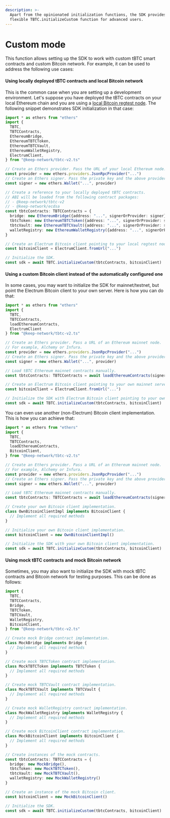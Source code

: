 ```yaml
---
description: >-
  Apart from the opinionated initialization functions, the SDK provides a
  flexible TBTC.initializeCustom function for advanced users.
---
```


# Custom mode

This function allows setting up the SDK to work with custom tBTC smart contracts and custom Bitcoin network. For example, it can be used to address the following use cases:

#### Using locally deployed tBTC contracts and local Bitcoin network

This is the common case when you are setting up a development environment. Let's suppose you have deployed the tBTC contracts on your local Ethereum chain and you are using a [local Bitcoin regtest node](https://developer.bitcoin.org/examples/testing.html#regtest-mode). The following snippet demonstrates SDK initialization in that case:

```typescript
import * as ethers from "ethers"
import {
  TBTC,
  TBTCContracts,
  EthereumBridge,
  EthereumTBTCToken,
  EthereumTBTCVault,
  EthereumWalletRegistry,
  ElectrumClient,
} from "@keep-network/tbtc-v2.ts"

// Create an Ethers provider. Pass the URL of your local Ethereum node.
const provider = new ethers.providers.JsonRpcProvider("...")
// Create an Ethers signer. Pass the private key and the above provider.
const signer = new ethers.Wallet("...", provider)

// Create a reference to your locally deployed tBTC contracts.
// ABI will be loaded from the following contract packages:
// - @keep-network/tbtc-v2
// - @keep-network/ecdsa
const tbtcContracts: TBTCContracts = {
  bridge: new EthereumBridge({address: "...", signerOrProvider: signer}),
  tbtcToken: new EthereumTBTCToken({address: "...", signerOrProvider: signer}),
  tbtcVault: new EthereumTBTCVault({address: "...", signerOrProvider: signer}),
  walletRegistry: new EthereumWalletRegistry({address: "...", signerOrProvider: signer})
}

// Create an Electrum Bitcoin client pointing to your local regtest node.
const bitcoinClient = ElectrumClient.fromUrl("...")

// Initialize the SDK.
const sdk = await TBTC.initializeCustom(tbtcContracts, bitcoinClient)
```

#### Using a custom Bitcoin client instead of the automatically configured one

In some cases, you may want to initialize the SDK for mainnet/testnet, but point the Electrum Bitcoin client to your own server. Here is how you can do that:

```typescript
import * as ethers from "ethers"
import {
  TBTC,
  TBTCContracts,
  loadEthereumContracts,
  ElectrumClient
} from "@keep-network/tbtc-v2.ts"

// Create an Ethers provider. Pass a URL of an Ethereum mainnet node.
// For example, Alchemy or Infura.
const provider = new ethers.providers.JsonRpcProvider("...")
// Create an Ethers signer. Pass the private key and the above provider.
const signer = new ethers.Wallet("...", provider)

// Load tBTC Ethereum mainnet contracts manually.
const tbtcContracts: TBTCContracts = await loadEthereumContracts(signer, "mainnet")

// Create an Electrum Bitcoin client pointing to your own mainnet server.
const bitcoinClient = ElectrumClient.fromUrl("...")

// Initialize the SDK with Electrum Bitcoin client pointing to your own server.
const sdk = await TBTC.initializeCustom(tbtcContracts, bitcoinClient)
```

You can even use another (non-Electrum) Bitcoin client implementation. This is how you can achieve that:

```typescript
import * as ethers from "ethers"
import {
  TBTC,
  TBTCContracts,
  loadEthereumContracts,
  BitcoinClient,
} from "@keep-network/tbtc-v2.ts"

// Create an Ethers provider. Pass a URL of an Ethereum mainnet node.
// For example, Alchemy or Infura.
const provider = new ethers.providers.JsonRpcProvider("...")
// Create an Ethers signer. Pass the private key and the above provider.
const signer = new ethers.Wallet("...", provider)

// Load tBTC Ethereum mainnet contracts manually.
const tbtcContracts: TBTCContracts = await loadEthereumContracts(signer, "mainnet")

// Create your own Bitcoin client implementation.
class OwnBitcoinClientImpl implements BitcoinClient {
  // Implement all required methods
}

// Initialize your own Bitcoin client implementation.
const bitcoinClient = new OwnBitcoinClientImpl()

// Initialize the SDK with your own Bitcoin client implementation.
const sdk = await TBTC.initializeCustom(tbtcContracts, bitcoinClient)
```

#### Using mock tBTC contracts and mock Bitcoin network

Sometimes, you may also want to initialize the SDK with mock tBTC contracts and Bitcoin network for testing purposes. This can be done as follows:

```typescript
import {
  TBTC,
  TBTCContracts,
  Bridge,
  TBTCToken,
  TBTCVault,
  WalletRegistry,
  BitcoinClient,
} from "@keep-network/tbtc-v2.ts"

// Create mock Bridge contract implementation.
class MockBridge implements Bridge {
  // Implement all required methods
}

// Create mock TBTCToken contract implementation.
class MockTBTCToken implements TBTCToken {
  // Implement all required methods
}

// Create mock TBTCVault contract implementation.
class MockTBTCVault implements TBTCVault {
  // Implement all required methods
}

// Create mock WalletRegistry contract implementation.
class MockWalletRegistry implements WalletRegistry {
  // Implement all required methods
}

// Create mock BitcoinClient contract implementation.
class MockBitcoinClient implements BitcoinClient {
  // Implement all required methods
}

// Create instances of the mock contracts.
const tbtcContracts: TBTCContracts = {
  bridge: new MockBridge(),
  tbtcToken: new MockTBTCToken(),
  tbtcVault: new MockTBTCVault(),
  walletRegistry: new MockWalletRegistry()
}

// Create an instance of the mock Bitcoin client.
const bitcoinClient = new MockBitcoinClient()

// Initialize the SDK.
const sdk = await TBTC.initializeCustom(tbtcContracts, bitcoinClient)
```



